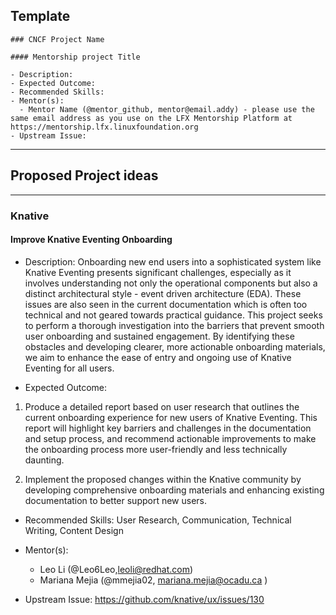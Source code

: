 ## Template

```
### CNCF Project Name

#### Mentorship project Title

- Description:
- Expected Outcome:
- Recommended Skills:
- Mentor(s):
  - Mentor Name (@mentor_github, mentor@email.addy) - please use the same email address as you use on the LFX Mentorship Platform at https://mentorship.lfx.linuxfoundation.org
- Upstream Issue:

```

---

## Proposed Project ideas

---

### Knative

#### Improve Knative Eventing Onboarding

- Description:
Onboarding new end users into a sophisticated system like Knative Eventing presents significant challenges, especially as it involves understanding not only the operational components but also a distinct architectural style - event driven architecture (EDA). These issues are also seen in the current documentation which is often too technical and not geared towards practical guidance.  This project seeks to perform a thorough investigation into the barriers that prevent smooth user onboarding and sustained engagement. By identifying these obstacles and developing clearer, more actionable onboarding materials, we aim to enhance the ease of entry and ongoing use of Knative Eventing for all users.

- Expected Outcome:
1. Produce a detailed report based on user research that outlines the current onboarding experience for new users of Knative Eventing. This report will highlight key barriers and challenges in the documentation and setup process, and recommend actionable improvements to make the onboarding process more user-friendly and less technically daunting.

2. Implement the proposed changes within the Knative community by developing comprehensive onboarding materials and enhancing existing documentation to better support new users.

- Recommended Skills: User Research, Communication, Technical Writing, Content Design

- Mentor(s):
  - Leo Li (@Leo6Leo,leoli@redhat.com)
  - Mariana Mejia (@mmejia02, mariana.mejia@ocadu.ca )

- Upstream Issue:
  https://github.com/knative/ux/issues/130